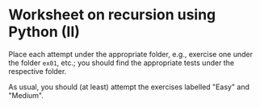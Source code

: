 # Worksheet on recursion using Python (II)

Place each attempt under the appropriate folder, e.g., exercise one under the folder `ex01`, etc.; you should find the appropriate tests under the respective folder.


As usual, you should (at least) attempt the exercises labelled "Easy" and "Medium". 

